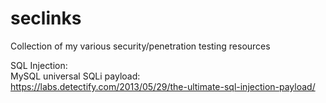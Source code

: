# seclinks
Collection of my various security/penetration testing resources

SQL Injection:  
    MySQL universal SQLi payload:  
    https://labs.detectify.com/2013/05/29/the-ultimate-sql-injection-payload/
